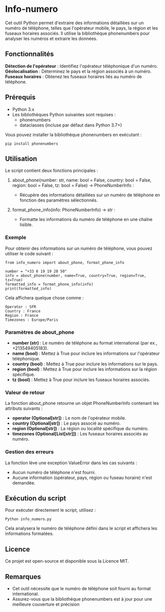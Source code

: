 # Info-numero

Cet outil Python permet d'extraire des informations détaillées sur un numéro de téléphone, telles que l'opérateur mobile, le pays, la région et les fuseaux horaires associés. Il utilise la bibliothèque phonenumbers pour analyser les numéros et extraire les données.

## Fonctionnalités

**Détection de l'opérateur** : Identifiez l'opérateur téléphonique d'un numéro.
**Géolocalisation** : Déterminez le pays et la région associés à un numéro.
**Fuseaux horaires** : Obtenez les fuseaux horaires liés au numéro de téléphone.

## Prérequis

- Python 3.x
- Les bibliothèques Python suivantes sont requises :
    - phonenumbers
    - dataclasses (incluse par défaut dans Python 3.7+)
 
Vous pouvez installer la bibliothèque phonenumbers en exécutant :
```
pip install phonenumbers
```

## Utilisation

Le script contient deux fonctions principales :

1. about_phone(number: str, name: bool = False, country: bool = False, region: bool = False, tz: bool = False) -> PhoneNumberInfo :
   - Récupère des informations détaillées sur un numéro de téléphone en fonction des paramètres sélectionnés.

2. format_phone_info(info: PhoneNumberInfo) -> str :
   - Formatte les informations du numéro de téléphone en une chaîne lisible.
  
### Exemple
Pour obtenir des informations sur un numéro de téléphone, vous pouvez utiliser le code suivant :
```
from info_numero import about_phone, format_phone_info

number = "+33 6 19 19 28 50"
info = about_phone(number, name=True, country=True, region=True, tz=True)
formatted_info = format_phone_info(info)
print(formatted_info)
```
Cela affichera quelque chose comme :
```
Operator : SFR
Country : France
Region : France
Timezones : Europe/Paris
```

### Paramètres de **about_phone**
- **number (str)** : Le numéro de téléphone au format international (par ex., +213549405183).
- **name (bool)** : Mettez à True pour inclure les informations sur l'opérateur téléphonique.
- **country (bool)** : Mettez à True pour inclure les informations sur le pays.
- **region (bool)** : Mettez à True pour inclure les informations sur la région spécifique.
- **tz (bool)** : Mettez à True pour inclure les fuseaux horaires associés.

### Valeur de retour
La fonction about_phone retourne un objet PhoneNumberInfo contenant les attributs suivants :

- **operator (Optional[str])** : Le nom de l'opérateur mobile.
- **country (Optional[str])** : Le pays associé au numéro.
- **region (Optional[str])** : La région ou localité spécifique du numéro.
- **timezones (Optional[List[str]])** : Les fuseaux horaires associés au numéro.


### Gestion des erreurs
La fonction lève une exception ValueError dans les cas suivants :

- Aucun numéro de téléphone n'est fourni.
- Aucune information (opérateur, pays, région ou fuseau horaire) n'est demandée.

## Exécution du script

Pour exécuter directement le script, utilisez :
```
Python info_numero.py
```
Cela analysera le numéro de téléphone défini dans le script et affichera les informations formatées.

## Licence

Ce projet est open-source et disponible sous la Licence MIT.

## Remarques

- Cet outil nécessite que le numéro de téléphone soit fourni au format international.
- Assurez-vous que la bibliothèque phonenumbers est à jour pour une meilleure couverture et précision
